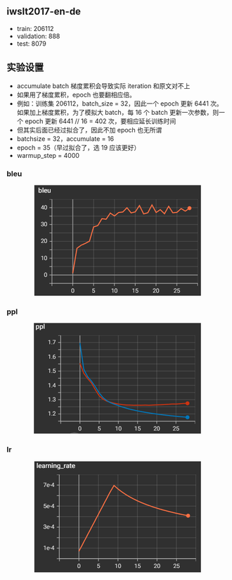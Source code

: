 ## iwslt2017-en-de
- train: 206112
- validation: 888
- test: 8079

## 实验设置
- accumulate batch 梯度累积会导致实际 iteration 和原文对不上
- 如果用了梯度累积，epoch 也要翻相应倍。
- 例如：训练集 206112，batch_size = 32，因此一个 epoch 更新 6441 次。如果加上梯度累积，为了模拟大 batch，每 16 个 batch 更新一次参数，则一个 epoch 更新 6441 // 16 = 402 次，要相应延长训练时间
- 但其实后面已经过拟合了，因此不加 epoch 也无所谓
- batchsize = 32，accumulate = 16
- epoch = 35（早过拟合了，选 19 应该更好）
- warmup_step = 4000

### bleu
<div style="text-align: center;">
  <img src="./images/bleu.png" alt="bleu" style="width: auto; height: auto;">
</div>

### ppl
<div style="text-align: center;">
  <img src="./images/ppl.png" alt="ppl" style="width: auto; height: auto;">
</div>

### lr
<div style="text-align: center;">
  <img src="./images/lr.png" alt="lr" style="width: auto; height: auto;">
</div>
